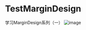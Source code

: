 # TestMarginDesign
学习MarginDesign系列（一）
![image](https://github.com/ljy0605/TestMarginDesign/blob/master/GIF/1.gif)
